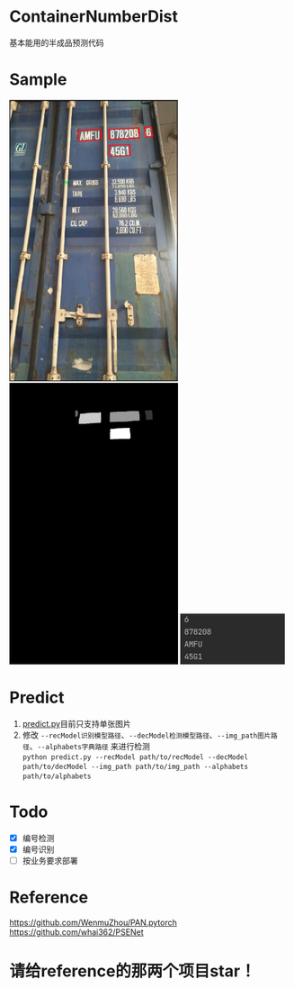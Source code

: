 # ContainerNumberDist
基本能用的半成品预测代码  
# Sample
<P>
   <img src="https://github.com/kekekahuatian/ContainerNumberDist/blob/predict/example/example/ex1.png" width="300" height="500" alt="网不好或者图没了"/>
   <img src="https://github.com/kekekahuatian/ContainerNumberDist/blob/predict/example/example/ex2.png" width="300" height="500" alt="网不好或者图没了"/>
   <img src="https://github.com/kekekahuatian/ContainerNumberDist/blob/predict/example/example/ex3.png" width="" height="" alt="网不好或者图没了"/>
 </p>  
 
# Predict  

1. [predict.py](https://github.com/kekekahuatian/ContainerNumberDist/blob/master/predict.py)目前只支持单张图片
2. 修改 `--recModel识别模型路径`、`--decModel检测模型路径`、`--img_path图片路径`、`--alphabets字典路径` 来进行检测  
`python predict.py --recModel path/to/recModel --decModel path/to/decModel --img_path path/to/img_path --alphabets path/to/alphabets  
`
# Todo  
* [x] 编号检测  
* [x] 编号识别  
* [ ] 按业务要求部署
# Reference
https://github.com/WenmuZhou/PAN.pytorch  
https://github.com/whai362/PSENet
# 请给reference的那两个项目star！
